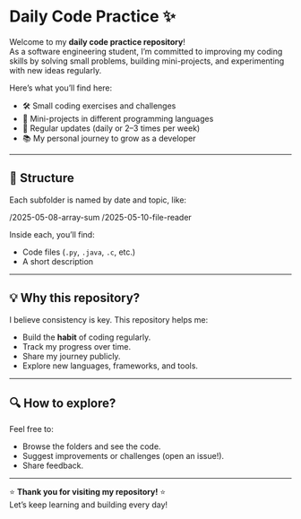 # Daily Code Practice ✨

Welcome to my **daily code practice repository**!  
As a software engineering student, I’m committed to improving my coding skills by solving small problems, building mini-projects, and experimenting with new ideas regularly.

Here’s what you’ll find here:
- 🛠 Small coding exercises and challenges
- 🚀 Mini-projects in different programming languages
- 📅 Regular updates (daily or 2–3 times per week)
- 📚 My personal journey to grow as a developer

---

## 📂 Structure

Each subfolder is named by date and topic, like:

/2025-05-08-array-sum
/2025-05-10-file-reader

Inside each, you’ll find:
- Code files (`.py`, `.java`, `.c`, etc.)
- A short description

---

## 💡 Why this repository?

I believe consistency is key. This repository helps me:
- Build the **habit** of coding regularly.
- Track my progress over time.
- Share my journey publicly.
- Explore new languages, frameworks, and tools.

---

## 🔍 How to explore?

Feel free to:
- Browse the folders and see the code.
- Suggest improvements or challenges (open an issue!).
- Share feedback.

---

⭐ **Thank you for visiting my repository!** ⭐  
Let’s keep learning and building every day!
